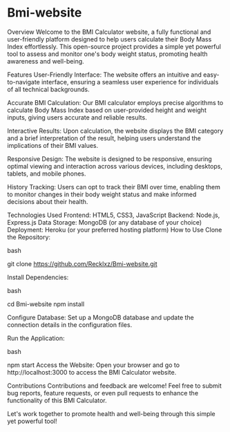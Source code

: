 # Bmi-website
Overview
Welcome to the BMI Calculator website, a fully functional and user-friendly platform designed to help users calculate their Body Mass Index effortlessly. This open-source project provides a simple yet powerful tool to assess and monitor one's body weight status, promoting health awareness and well-being.

Features
User-Friendly Interface: The website offers an intuitive and easy-to-navigate interface, ensuring a seamless user experience for individuals of all technical backgrounds.

Accurate BMI Calculation: Our BMI calculator employs precise algorithms to calculate Body Mass Index based on user-provided height and weight inputs, giving users accurate and reliable results.

Interactive Results: Upon calculation, the website displays the BMI category and a brief interpretation of the result, helping users understand the implications of their BMI values.

Responsive Design: The website is designed to be responsive, ensuring optimal viewing and interaction across various devices, including desktops, tablets, and mobile phones.

History Tracking: Users can opt to track their BMI over time, enabling them to monitor changes in their body weight status and make informed decisions about their health.

Technologies Used
Frontend: HTML5, CSS3, JavaScript
Backend: Node.js, Express.js
Data Storage: MongoDB (or any database of your choice)
Deployment: Heroku (or your preferred hosting platform)
How to Use
Clone the Repository:

bash

git clone https://github.com/Recklxz/Bmi-website.git

Install Dependencies:

bash

cd Bmi-website
npm install

Configure Database:
Set up a MongoDB database and update the connection details in the configuration files.

Run the Application:

bash

npm start
Access the Website:
Open your browser and go to http://localhost:3000 to access the BMI Calculator website.

Contributions
Contributions and feedback are welcome! Feel free to submit bug reports, feature requests, or even pull requests to enhance the functionality of this BMI Calculator.

Let's work together to promote health and well-being through this simple yet powerful tool!

